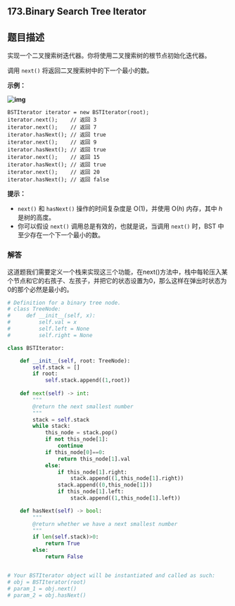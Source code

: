 ## 173.Binary Search Tree Iterator

## 题目描述

实现一个二叉搜索树迭代器。你将使用二叉搜索树的根节点初始化迭代器。

调用 `next()` 将返回二叉搜索树中的下一个最小的数。

 

**示例：**

**![img](https://assets.leetcode-cn.com/aliyun-lc-upload/uploads/2018/12/25/bst-tree.png)**

```
BSTIterator iterator = new BSTIterator(root);
iterator.next();    // 返回 3
iterator.next();    // 返回 7
iterator.hasNext(); // 返回 true
iterator.next();    // 返回 9
iterator.hasNext(); // 返回 true
iterator.next();    // 返回 15
iterator.hasNext(); // 返回 true
iterator.next();    // 返回 20
iterator.hasNext(); // 返回 false
```

 

**提示：**

- `next()` 和 `hasNext()` 操作的时间复杂度是 O(1)，并使用 O(*h*) 内存，其中 *h* 是树的高度。
- 你可以假设 `next()` 调用总是有效的，也就是说，当调用 `next()` 时，BST 中至少存在一个下一个最小的数。



### 解答

​	这道题我们需要定义一个栈来实现这三个功能，在next()方法中，栈中每轮压入某个节点和它的右孩子、左孩子，并把它的状态设置为0，那么这样在弹出时状态为0的那个必然是最小的。

```python
# Definition for a binary tree node.
# class TreeNode:
#     def __init__(self, x):
#         self.val = x
#         self.left = None
#         self.right = None

class BSTIterator:

    def __init__(self, root: TreeNode):
        self.stack = []
        if root:
            self.stack.append((1,root))
        
    def next(self) -> int:
        """
        @return the next smallest number
        """
        stack = self.stack
        while stack:
            this_node = stack.pop()
            if not this_node[1]:
                continue
            if this_node[0]==0:
                return this_node[1].val
            else:
                if this_node[1].right:
                    stack.append((1,this_node[1].right))
                stack.append((0,this_node[1]))
                if this_node[1].left:
                    stack.append((1,this_node[1].left))

    def hasNext(self) -> bool:
        """
        @return whether we have a next smallest number
        """
        if len(self.stack)>0:
            return True
        else:
            return False


# Your BSTIterator object will be instantiated and called as such:
# obj = BSTIterator(root)
# param_1 = obj.next()
# param_2 = obj.hasNext()
```

